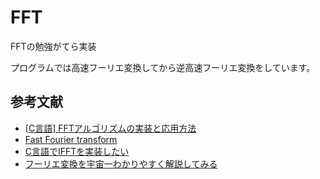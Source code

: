 # FFT
FFTの勉強がてら実装

プログラムでは高速フーリエ変換してから逆高速フーリエ変換をしています。

## 参考文献
- [[C言語] FFTアルゴリズムの実装と応用方法 ](https://af-e.net/c-language-fft/)
- [Fast Fourier transform](https://cp-algorithms.com/algebra/fft.html)
- [C言語でIFFTを実装したい](https://teratail.com/questions/2gg9so6itoorcx)
- [フーリエ変換を宇宙一わかりやすく解説してみる](https://skill-hacks.co.jp/media/fourier-transform/)
